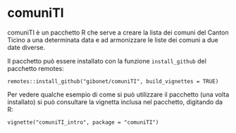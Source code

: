 # comuniTI

comuniTI è un pacchetto R che serve a creare la lista dei comuni del Canton Ticino a una determinata data e ad armonizzare le liste dei comuni a due date diverse.

Il pacchetto può essere installato con la funzione `install_github` del pacchetto remotes:

```
remotes::install_github("gibonet/comuniTI", build_vignettes = TRUE)
```


Per vedere qualche esempio di come si può utilizzare il pacchetto (una volta installato) si può consultare 
la vignetta inclusa nel pacchetto, digitando da R:

```
vignette("comuniTI_intro", package = "comuniTI")
```

